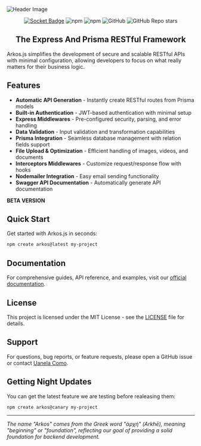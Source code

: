 ![Header Image](https://www.arkosjs.com/img/arkos-readme-header.webp?v=2)

<div align="center">

[![Socket Badge](https://badge.socket.dev/npm/package/arkos)](https://badge.socket.dev/npm/package/arkos)
![npm](https://img.shields.io/npm/v/arkos)
![npm](https://img.shields.io/npm/dt/arkos)
![GitHub](https://img.shields.io/github/license/uanela/arkos)
![GitHub Repo stars](https://img.shields.io/github/stars/uanela/arkos)

</div><div align="center">
<h2>The Express And Prisma RESTful Framework</h2>
</div>

Arkos.js simplifies the development of secure and scalable RESTful APIs with minimal configuration, allowing developers to focus on what really matters for their business logic.

## Features

- **Automatic API Generation** - Instantly create RESTful routes from Prisma models
- **Built-in Authentication** - JWT-based authentication with minimal setup
- **Express Middlewares** - Pre-configured security, parsing, and error handling
- **Data Validation** - Input validation and transformation capabilities
- **Prisma Integration** - Seamless database management with relation fields support
- **File Upload & Optimization** - Efficient handling of images, videos, and documents
- **Interceptors Middlewares** - Customize request/response flow with hooks
- **Nodemailer Integration** - Easy email sending functionality
- **Swagger API Documentation** - Automatically generate API documentation

**BETA VERSION**

## Quick Start

Get started with Arkos.js in seconds:

```bash
npm create arkos@latest my-project
```

## Documentation

For comprehensive guides, API reference, and examples, visit our [official documentation](https://arkosjs.com/docs/intro).

## License

This project is licensed under the MIT License - see the [LICENSE](LICENSE) file for details.

## Support

For questions, bug reports, or feature requests, please open a GitHub issue or contact [Uanela Como](mailto:uanelaluiswayne@gmail.com).

## Getting Night Updates

You can get the latest feature we are testing before realeasing them:

```bash
npm create arkos@canary my-project
```

---

_The name "Arkos" comes from the Greek word "ἀρχή" (Arkhē), meaning "beginning" or "foundation", reflecting our goal of providing a solid foundation for backend development._
